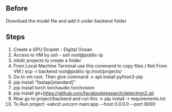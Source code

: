 Before
---------
Download the model file and add it under backend folder

Steps
---------
1) Create a GPU Droplet  - Digital Ocean
2) Access to VM by ssh - ssh root@public-ip
3) mkdir projects to create a folder 
4) From Local Machine Terminal use this command to copy files ( Not From VM )
   scp -r backend root@public-ip:/root/projects/
5) Go to vm root. Then give command -> apt install python3-pip
6) pip install "fastapi[standard]"
7) pip install torch torchaudio torchvision
8) pip install git+https://github.com/facebookresearch/detectron2.git
9) Now go to project/backend and run this -> pip install -r requirements.txt
10) To Run project ->abcd uvicorn main:app --host 0.0.0.0 --port 8000




